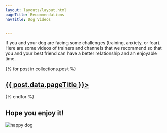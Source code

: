 ```yaml
---
layout: layouts/layout.html
pageTitle: Recommendations
navTitle: Dog Videos


---
```


If you and your dog are facing some challenges (training, anxiety, or fear). Here are some videos of trainers and channels that we recommend so that you and your best friend can have a better relationship and an enjoyable time. 


{% for post in collections.post %}

<h2><a href="{{ post.url }}">{{ post.data.pageTitle }}></a></h2>

{% endfor %}



<h2>Hope you enjoy it!</h2>

![happy dog](/img/happy.jpg#happypet)